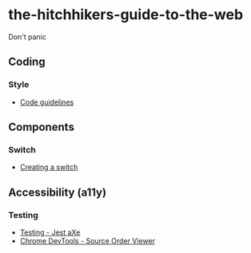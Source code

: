 # the-hitchhikers-guide-to-the-web
Don't panic

## Coding

### Style
+ [Code guidelines](https://github.com/Kristories/awesome-guidelines)

## Components

### Switch
+ [Creating a switch](https://web.dev/building-a-switch-component/)

## Accessibility (a11y)

### Testing
+ [Testing - Jest aXe](https://github.com/nickcolley/jest-axe)
+ [Chrome DevTools - Source Order Viewer](https://umaar.com/dev-tips/245-source-order-viewer/)